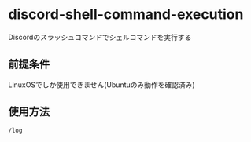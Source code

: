 # discord-shell-command-execution
Discordのスラッシュコマンドでシェルコマンドを実行する
## 前提条件
LinuxOSでしか使用できません(Ubuntuのみ動作を確認済み)
## 使用方法
`/log`
